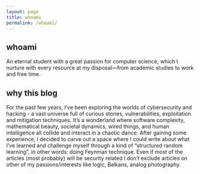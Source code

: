 ```yaml
---
layout: page
title: whoami
permalink: /whoami/
---
```


## whoami

An eternal student with a great passion for computer science, which I nurture with every resource at my disposal—from academic studies to work and free time.  

<!-- In addition to algorithms, technologies, and development design strategies, I have a particular focus on the world of cybersecurity, which I constantly deepen through CTF challenges. -->

## why this blog

For the past few years, I’ve been exploring the worlds of cybersecurity and hacking - a vast universe full of curious stories, vulnerabilities, exploitation and mitigation techniques.
It’s a wonderland where software complexity, mathematical beauty, societal dynamics, wired things, and human intelligence all collide and interact in a chaotic dance.
After gaining some experience, I decided to carve out a space where I could write about what I’ve learned and challenge myself through a kind of “structured random learning”, in other words: doing Feynman technique.
Even if most of the articles (most probably) will be security related I don’t exclude articles on other of my passions/interests like logic, Balkans, analog photography.

<!-- ## profiles -->

<!-- This section in mainly intended for recruiter and HR but it's also a place to see my profiles on other platforms (CTFs platforms, leetcode...) -->

<!-- 
[github]()
[leetcode]()
[hacker101]()

[likedin]()
-->
